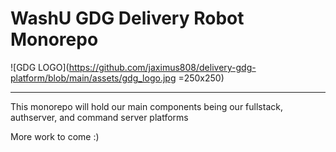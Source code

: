 # WashU GDG Delivery Robot Monorepo

![GDG LOGO](<https://github.com/jaximus808/delivery-gdg-platform/blob/main/assets/gdg_logo.jpg> =250x250)

---

This monorepo will hold our main components being our fullstack, authserver, and command server platforms

More work to come :)
